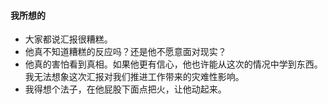 #### 我所想的

*   大家都说汇报很糟糕。
*   他真不知道糟糕的反应吗？还是他不愿意面对现实？
*   他真的害怕看到真相。如果他更有信心，他也许能从这次的情况中学到东西。我无法想象这次汇报对我们推进工作带来的灾难性影响。
*   我得想个法子，在他屁股下面点把火，让他动起来。